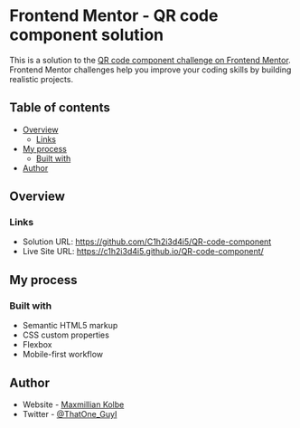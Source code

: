 # Frontend Mentor - QR code component solution

This is a solution to the [QR code component challenge on Frontend Mentor](https://www.frontendmentor.io/challenges/qr-code-component-iux_sIO_H). Frontend Mentor challenges help you improve your coding skills by building realistic projects. 

## Table of contents

- [Overview](#overview)
  - [Links](#links)
- [My process](#my-process)
  - [Built with](#built-with)
- [Author](#author)


## Overview

### Links

- Solution URL: https://github.com/C1h2i3d4i5/QR-code-component
- Live Site URL: https://c1h2i3d4i5.github.io/QR-code-component/

## My process

### Built with

- Semantic HTML5 markup
- CSS custom properties
- Flexbox
- Mobile-first workflow

## Author

- Website - [Maxmillian Kolbe](https://max-kolbe.maximilianogbua.repl.co/a)
- Twitter - [@ThatOne_GuyI](https://www.twitter.com/ThatOne_GuyI)




